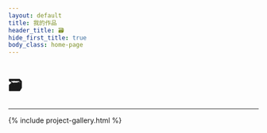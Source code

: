 ```yaml
---
layout: default
title: 我的作品
header_title: 🗃️
hide_first_title: true
body_class: home-page
---
```


# 🗃️

---

{% include project-gallery.html %}

<br>